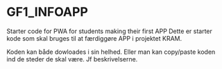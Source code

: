 # GF1_INFOAPP
Starter code for PWA for students making their first APP
Dette er starter kode som skal bruges til at færdiggøre APP i projektet KRAM.

Koden kan både dowloades i sin helhed. Eller man kan copy/paste koden ind de steder de skal være.
Jf beskrivelserne.
